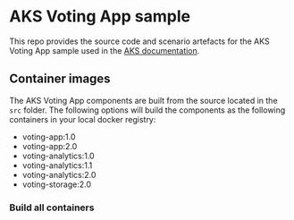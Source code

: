 # AKS Voting App sample

This repo provides the source code and scenario artefacts for the AKS Voting App sample used in the [AKS documentation](https://docs.microsoft.com/en-us/azure/aks/).

## Container images

The AKS Voting App components are built from the source located in the `src` folder. The following options will build the components as the following containers in your local docker registry:
- voting-app:1.0
- voting-app:2.0
- voting-analytics:1.0
- voting-analytics:1.1
- voting-analytics:2.0
- voting-storage:2.0

### Build all containers